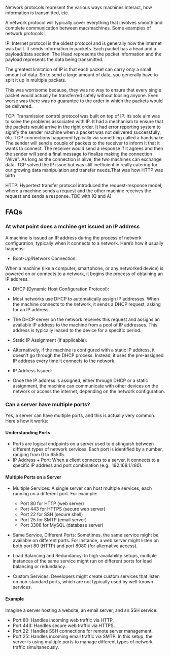 Network protocols represent the various ways machines interact, how information is transmitted, etc.

A network protocol will typically cover everything that involves smooth and complete communication between mac/machines.
Some examples of network protocols:

IP: Internet protocol is the oldest protocol and is generally how the internet was built. It sends information in packets. Each packet has a head and a payload/data section. The Head represents the packet information and the payload represents the data being transmitted.

The greatest limitation of IP is that each packet can carry only a small amount of data. So to send a large amount of data, you generally have to split it up in multiple packets. 

This was worrisome because, they was no way to ensure that every single packet would actually be transferred safely without loosing anyone. Even worse was there was no guarantee to the order in which the packets would be delivered.

TCP: Transmission control protocol was built on top of IP. Its sole aim was to solve the problems associated with IP. It had a mechanism to ensure that the packets would arrive in the right order. It had error reporting system to signify the sender machine when a packet was not delivered successfully, etc.
TCP connections happened typically via something called a handshake. The sender will send a couple of packets to the receiver to inform it that it wants to connect. The receiver would send a response if it agrees and then the sender will send a final message to finalize making the connection "Alive". 
As long as the connection is alive, the two machines can exchange data.
TCP solved the IP issue but was still inefficient in really catering for our growing data manipulation and transfer needs.That was how HTTP was birth

HTTP: Hypertext transfer protocol introduced the request-response model, where a machine sends a request and the other machine receives the request and sends a response. TBC with (Q and A) 


## FAQs
### At what point does a mchine get issued an IP address

A machine is issued an IP address during the process of network configuration, typically when it connects to a network. Here’s how it usually happens:

- Boot-Up/Network Connection:

 When a machine (like a computer, smartphone, or any networked device) is powered on or connects to a network, it begins the process of obtaining an IP address.
- DHCP (Dynamic Host Configuration Protocol):

 - Most networks use DHCP to automatically assign IP addresses. When the machine connects to the network, it sends a DHCP request, asking for an IP address.
 - The DHCP server on the network receives this request and assigns an available IP address to the machine from a pool of IP addresses. This address is typically leased to the device for a specific period.
- Static IP Assignment (if applicable):

 - Alternatively, if the machine is configured with a static IP address, it doesn’t go through the DHCP process. Instead, it uses the pre-assigned IP address every time it connects to the network.
- IP Address Issued:

 - Once the IP address is assigned, either through DHCP or a static assignment, the machine can communicate with other devices on the network or access the internet, depending on the network configuration.

 ### Can a server have multiple ports?
 Yes, a server can have multiple ports, and this is actually very common. Here's how it works:

#### Understanding Ports
- Ports are logical endpoints on a server used to distinguish between different types of network services. Each port is identified by a number, ranging from 0 to 65535.
- IP Address + Port: When a client connects to a server, it connects to a specific IP address and port combination (e.g., 192.168.1.1:80).
#### Multiple Ports on a Server
- Multiple Services: A single server can host multiple services, each running on a different port. For example:

  - Port 80 for HTTP (web server)
  - Port 443 for HTTPS (secure web server)
  - Port 22 for SSH (secure shell)
  - Port 25 for SMTP (email server)
  - Port 3306 for MySQL (database server)
- Same Service, Different Ports: Sometimes, the same service might be available on different ports. For instance, a web server might listen on both port 80 (HTTP) and port 8080 (for alternative access).

- Load Balancing and Redundancy: In high-availability setups, multiple instances of the same service might run on different ports for load balancing or redundancy.

- Custom Services: Developers might create custom services that listen on non-standard ports, which are not typically used by well-known services.

#### Example
Imagine a server hosting a website, an email server, and an SSH service:

- Port 80: Handles incoming web traffic via HTTP.
- Port 443: Handles secure web traffic via HTTPS.
- Port 22: Handles SSH connections for remote server management.
- Port 25: Handles incoming email traffic via SMTP.
In this setup, the server is using multiple ports to manage different types of network traffic simultaneously.